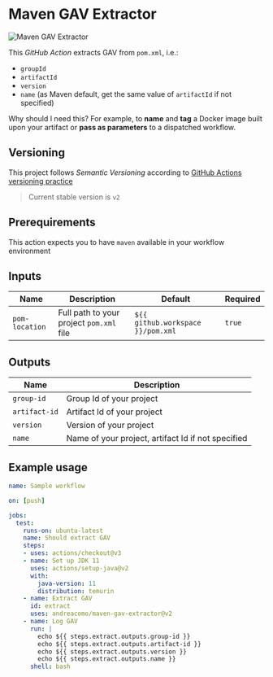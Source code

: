 # Maven GAV Extractor

![Maven GAV Extractor](https://github.com/andreacomo/maven-gav-extractor/actions/workflows/test.yml/badge.svg)

This *GitHub Action* extracts GAV from `pom.xml`, i.e.:
 
 * `groupId`
 * `artifactId`
 * `version`
 * `name` (as Maven default, get the same value of `artifactId` if not specified)

Why should I need this? For example, to **name** and **tag** a Docker image built upon your artifact or **pass as parameters** to a dispatched workflow.

## Versioning
This project follows *Semantic Versioning* according to [GitHub Actions versioning practice](https://github.com/actions/toolkit/blob/main/docs/action-versioning.md)

>Current stable version is `v2`

## Prerequirements

This action expects you to have `maven` available in your workflow environment

## Inputs

| Name | Description | Default | Required |
| --- | --- | --- | --- |
| `pom-location` | Full path to your project `pom.xml` file | `${{ github.workspace }}/pom.xml` | `true` |

## Outputs

| Name | Description |
| --- | --- |
| `group-id` | Group Id of your project |
| `artifact-id` | Artifact Id of your project |
| `version` | Version of your project |
| `name` | Name of your project, artifact Id if not specified |

## Example usage

```yml
name: Sample workflow

on: [push]

jobs:
  test:
    runs-on: ubuntu-latest
    name: Should extract GAV
    steps:
    - uses: actions/checkout@v3
    - name: Set up JDK 11
      uses: actions/setup-java@v2
      with:
        java-version: 11
        distribution: temurin
    - name: Extract GAV
      id: extract
      uses: andreacomo/maven-gav-extractor@v2
    - name: Log GAV
      run: |
        echo ${{ steps.extract.outputs.group-id }}
        echo ${{ steps.extract.outputs.artifact-id }}
        echo ${{ steps.extract.outputs.version }}
        echo ${{ steps.extract.outputs.name }}
      shell: bash
```
